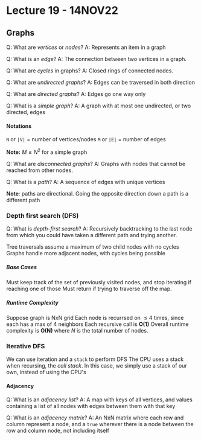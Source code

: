 # Lecture 19 - 14NOV22
## Graphs
Q: What are *vertices* or *nodes*?
A: Represents an item in a graph

Q: What is an *edge*?
A: The connection between two vertices in a graph.

Q: What are *cycles* in graphs?
A: Closed rings of connected nodes.

Q: What are *undirected graphs*?
A: Edges can be traversed in both direction

Q: What are *directed graphs*?
A: Edges go one way only

Q: What is a *simple graph*?
A: A graph with at most one undirected, or two directed, edges

#### Notations
`N` or `|V|` = number of vertices/nodes
`M` or `|E|` = number of edges

**Note:** $M \le N^2$ for a simple graph

Q: What are *disconnected graphs*?
A: Graphs with nodes that cannot be reached from other nodes.

Q: What is a *path*?
A: A sequence of edges with unique vertices

**Note**: paths are directional. Going the opposite direction down a path is a different path

### Depth first search (DFS)
Q: What is *depth-first search*?
A: Recursively backtracking to the last node from which you could have taken a different path and trying another.

Tree traversals assume a maximum of two child nodes with no cycles
Graphs handle more adjacent nodes, with cycles being possible

##### Base Cases
Must keep track of the set of previously visited nodes, and stop iterating if reaching one of those
Must return if trying to traverse off the map. 

##### Runtime Complexity
Suppose graph is NxN grid
Each node is recurrsed on $\le 4$ times, since each has a max of 4 neighbors
Each recursive call is **O(1)**
Overall runtime complexity is **O(N)** where *N* is the total number of nodes.

### Iterative DFS
We can use iteration and a `stack` to perform DFS
The CPU uses a stack when recursing, the *call stack*.
In this case, we simply use a stack of our own, instead of using the CPU's

#### Adjacency
Q: What is an *adjacency list*?
A: A map with keys of all vertices, and values containing a list of all nodes with edges between them with that key

Q: What is an *adjacency matrix*?
A: An NxN matrix where each row and column represent a node, and a `true` wherever there is a node between the row and column node, not including itself
